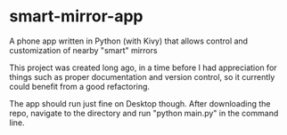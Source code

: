 # smart-mirror-app
A phone app written in Python (with Kivy) that allows control and customization of nearby "smart" mirrors

This project was created long ago, in a time before I had appreciation for things such as proper documentation and version control, so it currently could benefit from a good refactoring.

The app should run just fine on Desktop though. After downloading the repo, navigate to the directory and run "python main.py" in the command line.
